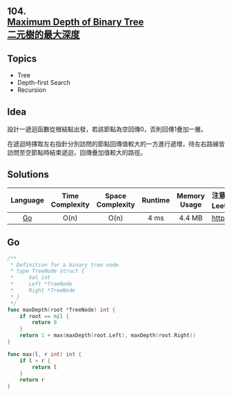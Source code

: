 ##  **104.<br/>[Maximum Depth of Binary Tree](https://leetcode.com/problems/symmetric-tree/)<br/>[二元樹的最大深度](https://leetcode-cn.com/problems/maximum-depth-of-binary-tree/)**

## **Topics**
* Tree
* Depth-first Search
* Recursion

## **Idea**
設計一遞迴函數從根結點出發，若該節點為空回傳0，否則回傳1疊加一層。

在遞迴時擇取左右指針分別訪問的節點回傳值較大的一方進行遞增，待左右路線皆訪問至空節點時結束遞迴，回傳疊加值較大的路徑。

## **Solutions**
| Language | Time Complexity | Space Complexity | Runtime | Memory Usage | 注意：Runtime和Memory Usage的數值皆來自LeetCode提供的效能測試，僅供參考。 |
| :--: | :--: | :--: | :--: | :--: | :-- |
| [Go](https://github.com/cashviar/leetcode/blob/8305822ad5cc2307a66e15c0896c89f640bf08bd/problems/algorithms/104_maximum-depth-of-binary-tree.md#go) | O(n) | O(n) | 4 ms | 4.4 MB | https://leetcode.com/submissions/detail/461137920/ |

## **Go**
```Go
/**
 * Definition for a binary tree node.
 * type TreeNode struct {
 *     Val int
 *     Left *TreeNode
 *     Right *TreeNode
 * }
 */
func maxDepth(root *TreeNode) int {
    if root == nil {
        return 0
    }
    return 1 + max(maxDepth(root.Left), maxDepth(root.Right))
}

func max(l, r int) int {
    if l > r {
        return l 
    }
    return r 
}
```